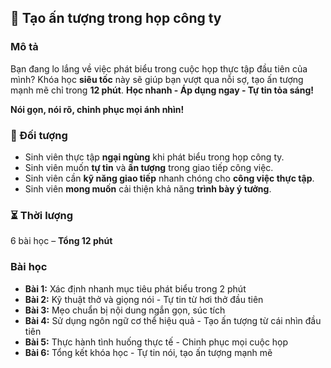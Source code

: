 ## 📌 Tạo ấn tượng trong họp công ty

### Mô tả  
Bạn đang lo lắng về việc phát biểu trong cuộc họp thực tập đầu tiên của mình? Khóa học **siêu tốc** này sẽ giúp bạn vượt qua nỗi sợ, tạo ấn tượng mạnh mẽ chỉ trong **12 phút**. **Học nhanh - Áp dụng ngay - Tự tin tỏa sáng!**

**Nói gọn, nói rõ, chinh phục mọi ánh nhìn!**

### 🎯 Đối tượng  
- Sinh viên thực tập **ngại ngùng** khi phát biểu trong họp công ty.
- Sinh viên muốn **tự tin** và **ấn tượng** trong giao tiếp công việc.
- Sinh viên cần **kỹ năng giao tiếp** nhanh chóng cho **công việc thực tập**.
- Sinh viên **mong muốn** cải thiện khả năng **trình bày ý tưởng**.

### ⏳ Thời lượng  
6 bài học – **Tổng 12 phút**

### Bài học  
- **Bài 1:** Xác định nhanh mục tiêu phát biểu trong 2 phút
- **Bài 2:** Kỹ thuật thở và giọng nói - Tự tin từ hơi thở đầu tiên
- **Bài 3:** Mẹo chuẩn bị nội dung ngắn gọn, súc tích
- **Bài 4:** Sử dụng ngôn ngữ cơ thể hiệu quả - Tạo ấn tượng từ cái nhìn đầu tiên
- **Bài 5:** Thực hành tình huống thực tế - Chinh phục mọi cuộc họp
- **Bài 6:** Tổng kết khóa học - Tự tin nói, tạo ấn tượng mạnh mẽ